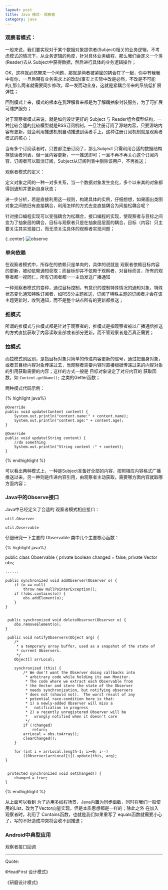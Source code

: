 ```yaml
---
layout: post
title: Java 模式- 观察者
category: java
---
```


### 观察者模式：

一般来说，我们要实现对于某个数据对象提供者(Subject)相关的业务逻辑，不考虑模式的情况下，从业务逻辑的角度，针对具体业务编程，那么我们会定义一个类 (Reader)去从 Subject中获得数据，然后进行具体的业务逻辑操作；

OK，这样就必然带来一个问题，那就是两者被紧密的耦合在了一起，你中有我我中有你，一旦后期有业务需求上的改动(事实上实际中改是必然，不改是不可能的),那么两者就需要同步修改，牵一发而动全身，这就是紧耦合带来的系统低扩展弹性；

回到模式上来，模式的根本在我理解看来都是为了解耦抽象封装服务，为了可扩展可维护服务；

对于观察者模式来说，就是如何设计更好的 Subject 与 Reader组合模型结构，一种比较合适的比较模型就是RSS订阅机制，一旦注册订阅了源站内容，只要源站内容有更新，就会利用推送机制自动推送到读者手上，这种注册订阅机制就是观察者模式的核心；

当有多个订阅读者时，只要都注册订阅了，那么Subject 只需利用合适的数据结构存放读者列表，但一旦内容更新，一一推送即可；一旦不再不再关心这个订阅内容，订阅者可以取消订阅，Subject从订阅列表中删除该用户，不再推送；

观察者模式的定义：

定义对象之间的一种一对多关系，当一个数据对象发生变化，多个以来其的对象都得到通知并更新自身状态；

进一步分析，若是直接利用这一规则，构建具体的实例，仔细想想，如果画出类图对象之间依旧有直接耦合，利用怎样的方式去变直接耦合为间接松耦合呢？

针对接口编程实现可以变强耦合为松耦合，接口编程的实现，使观察者与目标之间变为了抽象层的耦合，目标与观察者只是在抽象层层面的耦合，目标（内容）只主要关注其实现接口，而无须关注具体的观察者实现问题；

{:.center}
![observe](https://file.oncelee.com/assets%2Fimg%2F20160117%2Fobserve.png)


### 单向依赖

在观察者模式中，所存在的依赖只是单向的，具体的说就是 观察者依赖目标内容的更新，被动依赖通知获取；而目标却并不依赖于观察者，对目标而言，所有的观察者都一视同仁，所有订阅者都一一主动发送广播通知

一种观察者模式的变种，通过目标控制，有意识的控制特殊情况的通知对象，特殊状态变化通知特殊订阅者，如RSS分主题推送，订阅了特殊主题的订阅者才会在该主题更新时，收到通知，而不是整个站点所有的更新都推送；

### 推模式

所谓的推模式与拉模式都是针对于观察者的，推模式是指观察者被以广播通信推送的方式直接获取了内容读取全部或者部分更新，而不管观察者是否真正需要；

 
### 拉模式

而拉模式则区别，是指目标对象只简单的传递内容更新的信号，通过把自身对象，或者其目标内容对象传递过去，当观察者需要内容时直接根据传递过来的内容对象的引用获取需要的内容；这样的方式一般是 目标对象设定了对应内容的 获取函数，如 `Content.getName();` 之类的Getter函数；



两种模式代码示例：

{%  highlight java%}
    
    @Override
    public void update(Content content) {
        System.out.println("content.name:" + content.name);
        System.out.println("content.age:" + content.age);
    }

    @Override
    public void update(String content) {
        //do something
        System.out.println("String content :" + content);
    }

{% endhighlight %}

可以看出两种模式上，一种是Subject准备好全部的内容，按照相应内容格式广播推送过来，另一种则是传递内容引用，由观察者主动获取，需要哪方面内容就取哪方面内容；

### Java中的Observe接口

Java中已经定义了合适的 观察者模式相应接口：

`util.Observer`

`util.Ovservable`


仔细研究一下主要的 Observable 类中几个主要核心函数：

{%  highlight java%}

public class Observable {
    private boolean changed = false;
    private Vector<Observer> obs;

    ......

    public synchronized void addObserver(Observer o) {
        if (o == null)
            throw new NullPointerException();
        if (!obs.contains(o)) {
            obs.addElement(o);
        }
    }


     public synchronized void deleteObserver(Observer o) {
        obs.removeElement(o);
    }

     public void notifyObservers(Object arg) {
        /*
         * a temporary array buffer, used as a snapshot of the state of
         * current Observers.
         */
        Object[] arrLocal;

        synchronized (this) {
            /* We don't want the Observer doing callbacks into
             * arbitrary code while holding its own Monitor.
             * The code where we extract each Observable from
             * the Vector and store the state of the Observer
             * needs synchronization, but notifying observers
             * does not (should not).  The worst result of any
             * potential race-condition here is that:
             * 1) a newly-added Observer will miss a
             *   notification in progress
             * 2) a recently unregistered Observer will be
             *   wrongly notified when it doesn't care
             */
            if (!changed)
                return;
            arrLocal = obs.toArray();
            clearChanged();
        }

        for (int i = arrLocal.length-1; i>=0; i--)
            ((Observer)arrLocal[i]).update(this, arg);
    }


     protected synchronized void setChanged() {
        changed = true;
    }


{% endhighlight %}

从上面可以看到 为了适用多线程场景，Java内置为同步函数，同时将我们一般使用的List，改为了Vector向量实现，但是本质思想都是一样的；除此之外 在加入观察者时，利用了 Contains函数，也就是我们如果重写了 equals函数就需要小心了，写的不好造成冲突将会收不到推送；



### Android中典型应用

观察者接口回调




---

Quote:

《HeadFirst 设计模式》

《研磨设计模式》


